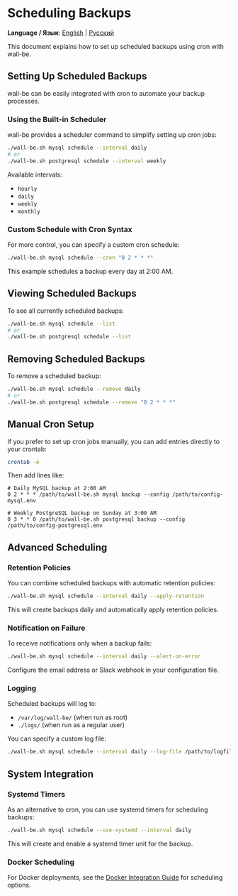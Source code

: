 # Scheduling Backups

**Language / Язык**: [English](cron.md) | [Русский](../cron.md)

This document explains how to set up scheduled backups using cron with wall-be.

## Setting Up Scheduled Backups

wall-be can be easily integrated with cron to automate your backup processes.

### Using the Built-in Scheduler

wall-be provides a scheduler command to simplify setting up cron jobs:

```bash
./wall-be.sh mysql schedule --interval daily
# or
./wall-be.sh postgresql schedule --interval weekly
```

Available intervals:
- `hourly`
- `daily`
- `weekly`
- `monthly`

### Custom Schedule with Cron Syntax

For more control, you can specify a custom cron schedule:

```bash
./wall-be.sh mysql schedule --cron "0 2 * * *"
```

This example schedules a backup every day at 2:00 AM.

## Viewing Scheduled Backups

To see all currently scheduled backups:

```bash
./wall-be.sh mysql schedule --list
# or
./wall-be.sh postgresql schedule --list
```

## Removing Scheduled Backups

To remove a scheduled backup:

```bash
./wall-be.sh mysql schedule --remove daily
# or
./wall-be.sh postgresql schedule --remove "0 2 * * *"
```

## Manual Cron Setup

If you prefer to set up cron jobs manually, you can add entries directly to your crontab:

```bash
crontab -e
```

Then add lines like:

```
# Daily MySQL backup at 2:00 AM
0 2 * * * /path/to/wall-be.sh mysql backup --config /path/to/config-mysql.env

# Weekly PostgreSQL backup on Sunday at 3:00 AM
0 3 * * 0 /path/to/wall-be.sh postgresql backup --config /path/to/config-postgresql.env
```

## Advanced Scheduling

### Retention Policies

You can combine scheduled backups with automatic retention policies:

```bash
./wall-be.sh mysql schedule --interval daily --apply-retention
```

This will create backups daily and automatically apply retention policies.

### Notification on Failure

To receive notifications only when a backup fails:

```bash
./wall-be.sh mysql schedule --interval daily --alert-on-error
```

Configure the email address or Slack webhook in your configuration file.

### Logging

Scheduled backups will log to:
- `/var/log/wall-be/` (when run as root)
- `./logs/` (when run as a regular user)

You can specify a custom log file:

```bash
./wall-be.sh mysql schedule --interval daily --log-file /path/to/logfile.log
```

## System Integration

### Systemd Timers

As an alternative to cron, you can use systemd timers for scheduling backups:

```bash
./wall-be.sh mysql schedule --use-systemd --interval daily
```

This will create and enable a systemd timer unit for the backup.

### Docker Scheduling

For Docker deployments, see the [Docker Integration Guide](docker.md) for scheduling options. 